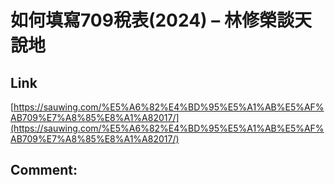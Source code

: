 # 如何填寫709稅表(2024) – 林修榮談天說地
## Link 
 [https://sauwing.com/%E5%A6%82%E4%BD%95%E5%A1%AB%E5%AF%AB709%E7%A8%85%E8%A1%A82017/](https://sauwing.com/%E5%A6%82%E4%BD%95%E5%A1%AB%E5%AF%AB709%E7%A8%85%E8%A1%A82017/) 
 ## Comment:
